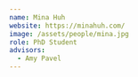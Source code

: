 ```yaml
---
name: Mina Huh
website: https://minahuh.com/
image: /assets/people/mina.jpg
role: PhD Student
advisors:
  - Amy Pavel
---
```

